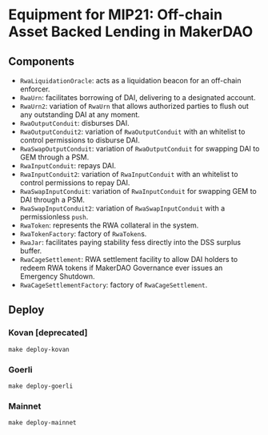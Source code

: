 # Equipment for MIP21: Off-chain Asset Backed Lending in MakerDAO

## Components

- `RwaLiquidationOracle`: acts as a liquidation beacon for an off-chain enforcer.
- `RwaUrn`: facilitates borrowing of DAI, delivering to a designated account.
- `RwaUrn2`: variation of `RwaUrn` that allows authorized parties to flush out any outstanding DAI at any moment.
- `RwaOutputConduit`: disburses DAI.
- `RwaOutputConduit2`: variation of `RwaOutputConduit` with an whitelist to control permissions to disburse DAI.
- `RwaSwapOutputConduit`: variation of `RwaOutputConduit` for swapping DAI to GEM through a PSM.
- `RwaInputConduit`: repays DAI.
- `RwaInputConduit2`: variation of `RwaInputConduit` with an whitelist to control permissions to repay DAI.
- `RwaSwapInputConduit`: variation of `RwaInputConduit` for swapping GEM to DAI through a PSM.
- `RwaSwapInputConduit2`: variation of `RwaSwapInputConduit` with a permissionless `push`.
- `RwaToken`: represents the RWA collateral in the system.
- `RwaTokenFactory`: factory of `RwaToken`s.
- `RwaJar`: facilitates paying stability fess directly into the DSS surplus buffer.
- `RwaCageSettlement`: RWA settlement facility to allow DAI holders to redeem RWA tokens if MakerDAO Governance ever issues an Emergency Shutdown.
- `RwaCageSettlementFactory`: factory of `RwaCageSettlement`.

## Deploy

### Kovan \[deprecated\]

```
make deploy-kovan
```

### Goerli

```
make deploy-goerli
```

### Mainnet

```
make deploy-mainnet
```
